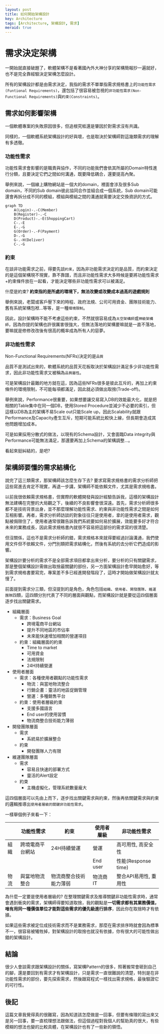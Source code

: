 ```yaml
---
layout: post
title: 如何開始架構設計
key: Architecture
tags: [Architecture, 架構設計, 需求]
meraid: true
---
```

# 需求決定架構

一開始就直接破題了，軟體架構不是看著國內外大神分享的架構簡報抄一遍就好，也不是完全靠經驗決定架構怎麼設計。

所有的架構設計都是由需求決定，我指的需求不單單指需求規格書上的`功能性需求(Funtional Requirements)`，還包括了很容易被忽視的`非功能性需求(Non-Functional Requirements)`與`約束(Constraints)`。
<!--more-->

## 需求如何影響架構

一個軟體專案的失敗原因很多，但追根究柢還是肇因於對需求沒有共識。

同樣的，一個軟體系統架構設計的好與壞，也是取決於架構師對這幾類需求的理解有多透徹。

### 功能性需求

功能性需求會影響的是職責與協作，不同的功能我們會依其所屬的Domain特性進行分類，且要決定它們之間如何溝通，既要降低耦合，還要提高內聚。

舉例來說，一個線上購物網站是一個大的domain，裡面會涉及很多Sub domain，不同的Sub domain彼此協同合作並組合成一個系統，Sub domain可能還會再拆分成不同的模組，模組與模組之間的溝通就需要決定交換資訊的方式。

```mermaid
graph TD
    A(Login)-.-C(Member)
    B(Register)-.-C
    D(Product)-.-E(ShoppingCart)
    C-.-E
    E-.-G
    G(Order)-.-F(Payment)
    D-.-G
    G-.-H(Deliver)
    C-.-G
```

### 約束

在談非功能需求之前，得要先談`約束`，因為非功能需求決定的是品質，而約束決定的是這個架構現不現實，靠不靠譜，而且非功能性需求大多時候是要將功能性需求+約束條件放在一起看，才能決定哪些非功能性需求可以被滿足。

什麼是約束? **約束指的是所處的環境下，無法改變或改變成本過高的遊戲規則**

舉例來說，老闆或客戶壓下來的時程、政府法規、公司可用資金、團隊技術能力、舊有系統架構包袱…等等，是一種`環境限制`。

因此，設計架構時不能不考慮這些約束，不然就很容易成為`太空架構師`或`神級架構師`，因為你提的架構也許很厲害很強大，但無法落地的架構要嘛就是一直不落地，要嘛就是修修改改後有很高的概率成為所有人的惡夢。

### 非功能性需求

Non-Functional Requirements(NFRs)決定的是`品質`

品質不是測試出來的，軟體系統的品質天花板取決於架構設計滿足多少非功能性需求，因此非功能性需求又被稱為`品質屬性`。

可是架構設計最難的地方就在這，因為這些NFRs很多是彼此互斥的，再加上約束條件的環境限制，不可能每項都滿足，因此就必須做出取捨(Trade-off)。

舉例來說，Performance很重要，如果想要讓交易寫入DB的效能最大化，就是把相關的Table集中在同一個DB，使用Stored Procedure並減少不必要的索引，但這樣以DB為主的架構不易Scale out只能Scale up，因此Scalability就跟Performance及Capacity產生互斥，短期可能系統比較快上線，但長期會造成其他問題增加成本。

可是如果採用分散式的做法，以現有的Schema設計，又會面臨Data integrity與Performance可能無法滿足，那還要再加上Schema的架構調整…。

看起來挺糾結的，是吧?

## 架構師要懂的需求結構化

說完了這三類需求，那架構師該怎麼生存下去? 要求寫需求規格書的需求分析師把這些寫進去肯定不現實，再退一步講，架構師不能依賴文件，尤其是需求規格書。

以前我很依賴需求規格書，但實際的軟體開發與設計經驗告訴我，這樣的架構設計無法建構在完整的大局觀之下，後續的不良影響會很深遠。首先，需求分析師很多都不是技術背景出身，並不那麼理解功能性需求、約束與非功能性需求之間是如何互相影響。再者，需求分析師訪談的對象往往只是使用者，拿的是使用者需求，觀點被侷限住了，使用者通常很難告訴我們系統要如何易於擴展，效能要多好才符合未來的業務成長，因此需求規格書內就很不容易把這部份的需求寫的很清楚。

但沒關係，這也不是需求分析師的錯，需求規格本來就得要經過討論溝通，我們使用文件但不依賴文件，分門別類把需求結構化，然後有系統的去分析它們造成的影響。

架構設計要分析的需求不是全部需求項目都拿出來分析，要分析的只有關鍵需求，那是整個架構設計需做出取捨最關鍵的部份，另一方面架構設計愈早開始愈好，等到需求規格書要寫完，專案差不多已經進開發階段了，這時才開始做架構設計就太慢了。

前面提到需求分三類，但沒提到的是角色，角色包括`組織`、`使用者`、`開發團隊`、`維運團隊`四類，這四類分別代表了不同的層面與觀點，而架構設計就是要從這四個層面逐步找出關鍵需求。

- 組織層面
  - 需求：Business Goal
    - 跨境電商平台網站
    - 提升不同地區的市佔率
    - 未來能快速增加相關的營運項目
  - 約束：組織層面的約束
    - Time to market
    - 可用資金
    - 法規限制
    - 24H持續營運
- 使用者層面
  - 需求：各種使用者觀點的功能性需求
    - 物流：與當地物流整合
    - 行銷企畫：靈活的地區促銷管理
    - 營運：多種銷售平台
  - 約束：使用者層級約束
    - 支援多國語言
    - End user的使用習慣
    - 物流商整合技術能力薄弱
- 開發團隊層面
  - 需求
    - 系統易於擴展整合
  - 約束
    - 開發團隊人力有限
- 維運團隊層面
  - 需求
    - 容易且快速的部署方式
    - 靈活的Alert設定
  - 約束
    - 主機虛擬化，管理系統數量龐大

這四個層面可以先由上而下，逐步找出關鍵需求與約束，然後再依關鍵需求與約束的邏輯推導出`使用者層級的關鍵非功能性需求`。

一樣舉個例子來看一下：

||功能性需求|約束|使用者層級|非功能性需求|
----|----|----|----|----
|組織|跨境電商平台網站|24H持續營運|營運|高可用性, 高安全性|
||||End user|性能(Response time)
|物流|與當地物流整合|物流商整合技術能力薄弱|物流商IT|整合API易用性, 重用性

為什麼一定要是使用者層級的? 在整理關鍵需求及推導關鍵非功能性需求時，通常會遇到衝突的需求，架構師得要知道取捨，我的觀點是**一切需求都有其業務價值，唯有用同一種價值單位才能對這些需求的優先級進行排序**，因此你在取捨時才有依據。

如果這些需求被定位成技術需求而不是業務需求，那麼在需求排序時就會因為標準不一，很容易被犧牲掉，對架構設計的取捨也就沒有依據，你有很大的可能性做出錯的架構設計。

## 結論

很少人會談需求跟架構設計的關係，寫架構Pattern的很多，照著搬常會砸到自己的腳，還是要回到有需求才有架構設計，只是需求一直很難說的清楚，特別是在非功能性需求的部份，要先探索需求，然後跟寫程式一樣找出需求規格，最後驗證它的可行性。

## 後記

這篇文章我覺得真的很難寫，因為知道該怎麼做是一回事，但要有條理的寫出來又是另一回事，要一直梳理想法跟做法，但這個過程對我個人的幫助真的很大，有些模糊的想法也變的比較具體，在架構設計也有了一些新的領悟。